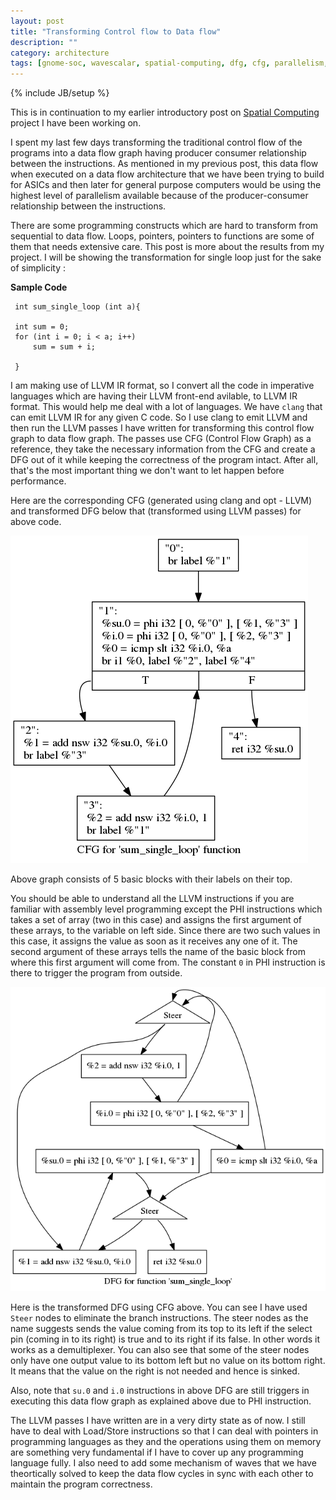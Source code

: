 ```yaml
---
layout: post
title: "Transforming Control flow to Data flow"
description: ""
category: architecture
tags: [gnome-soc, wavescalar, spatial-computing, dfg, cfg, parallelism, ILP]
---
```

{% include JB/setup %}

This is in continuation to my earlier introductory post on [Spatial
Computing](http://pranavk.github.io/architecture/spatial-computing) project I have been
working on.

I spent my last few days transforming the traditional control flow of the
programs into a data flow graph having producer consumer relationship between
the instructions. As mentioned in my previous post, this data flow when executed
on a data flow architecture that we have been trying to build for ASICs and
then later for general purpose computers would be using the highest level of
parallelism available because of the producer-consumer relationship between the
instructions.

There are some programming constructs which are hard to transform from
sequential to data flow. Loops, pointers, pointers to functions are some of them
that needs extensive care. This post is more about the results from my
project. I will be showing the transformation for single loop just for the sake
of simplicity :

<b>Sample Code</b>

     int sum_single_loop (int a){

     int sum = 0;
     for (int i = 0; i < a; i++)
         sum = sum + i;

     }        




I am making use of LLVM IR format, so I convert all the code in imperative
languages which are having their LLVM front-end avilable, to LLVM IR format. This would
help me deal with a lot of languages. We have `clang` that can emit LLVM IR for
any given C code. So I use clang to emit LLVM and then run the LLVM passes I
have written for transforming this control flow graph to data flow graph. The
passes use CFG (Control Flow Graph) as a reference, they take the necessary
information from the CFG and create a DFG out of it while keeping the
correctness of the program intact. After all, that's the most important thing we
don't want to let happen before performance.

Here are the corresponding CFG (generated using clang and opt - LLVM) and
transformed DFG below that (transformed using LLVM passes) for above code.

<img src="/images/cfgSingle.png">

Above graph consists of 5 basic blocks with their labels on their top.

You should be able to understand all the LLVM instructions if you are
familiar with
assembly level programming except the PHI instructions which takes a set of
array (two in this case) and assigns the first argument of these arrays, to the
variable on left side. Since there are two such values in this case, it assigns
the value as soon as it receives any one of it. The second argument of these
arrays tells the name of the basic block from where this first argument will
come from. The constant `0` in PHI instruction is there to trigger the
program from outside.

<img src="/images/dfgSingle.png">

Here is the transformed DFG using CFG above. You can see I have used `Steer`
nodes to eliminate the branch instructions. The steer nodes as the name suggests
sends the value coming from its top to its left if the select pin (coming in to its
right) is true and to its right if its false. In other words it works as a
demultiplexer. You can also see that some of the steer nodes only have one
output value to its bottom left but no value on its bottom right. It means that
the value on the right is not needed and hence is sinked.

Also, note that `su.0` and `i.0` instructions in above DFG are still triggers in
executing this data flow graph as explained above due to PHI instruction.

The LLVM passes I have written are in a very dirty state as of now. I still have
to deal with Load/Store instructions so that I can deal with pointers in
programming languages as they and the operations using them on memory are something very
fundamental if I have to cover up any programming language fully. I also need to
add some mechanism of waves that we have theortically solved to keep the data
flow cycles in sync with each other to maintain the program correctness.

